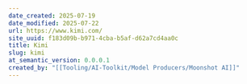 ```yaml
---
date_created: 2025-07-19
date_modified: 2025-07-22
url: https://www.kimi.com/
site_uuid: f183d09b-b971-4cba-b5af-d62a7cd4aa0c
title: Kimi
slug: kimi
at_semantic_version: 0.0.0.1
created_by: "[[Tooling/AI-Toolkit/Model Producers/Moonshot AI]]"
---
```


